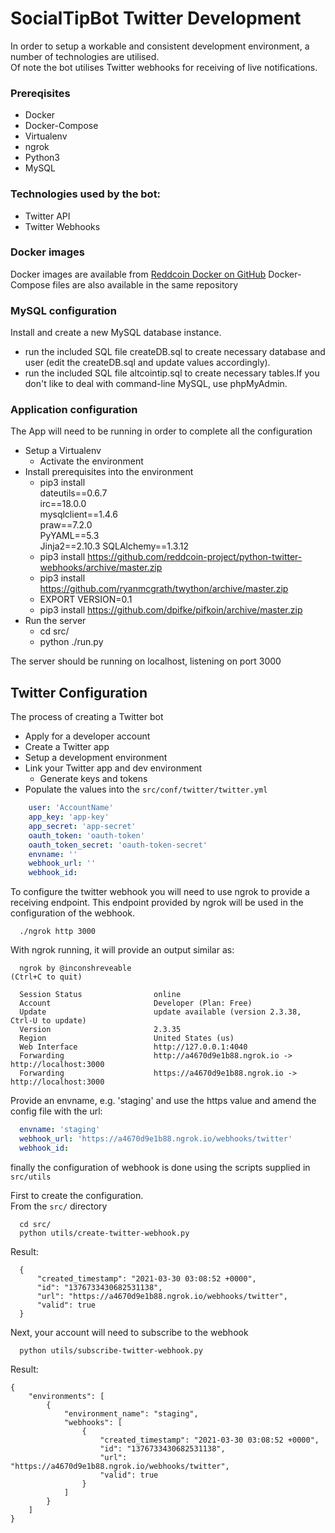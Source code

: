 SocialTipBot Twitter Development
============

In order to setup a workable and consistent development environment, a number of technologies are utilised.  
Of note the bot utilises Twitter webhooks for receiving of live notifications.

### Prereqisites
- Docker
- Docker-Compose
- Virtualenv
- ngrok
- Python3
- MySQL

### Technologies used by the bot:
- Twitter API
- Twitter Webhooks


### Docker images
Docker images are available from
[Reddcoin Docker on GitHub](https://github.com/reddcoin-project/reddcoin-docker/tree/master/tipbots)
Docker-Compose files are also available in the same repository

### MySQL configuration
Install and create a new MySQL database instance.
- run the included SQL file createDB.sql to create necessary database and user (edit the createDB.sql and update values accordingly).
- run the included SQL file altcointip.sql to create necessary tables.If you don't like to deal with command-line MySQL, use phpMyAdmin.

### Application configuration
The App will need to be running in order to complete all the configuration
- Setup a Virtualenv
  - Activate the environment
- Install prerequisites into the environment
  - pip3 install \
          dateutils==0.6.7 \
          irc==18.0.0 \
          mysqlclient==1.4.6 \
          praw==7.2.0 \
          PyYAML==5.3 \
          Jinja2==2.10.3
          SQLAlchemy==1.3.12
  - pip3 install https://github.com/reddcoin-project/python-twitter-webhooks/archive/master.zip
  - pip3 install https://github.com/ryanmcgrath/twython/archive/master.zip
  - EXPORT VERSION=0.1
  - pip3 install https://github.com/dpifke/pifkoin/archive/master.zip
- Run the server
  - cd src/
  - python ./run.py

The server should be running on localhost, listening on port 3000


## Twitter Configuration
The process of creating a Twitter bot
- Apply for a developer account
- Create a Twitter app
- Setup a development environment
- Link your Twitter app and dev environment
  - Generate keys and tokens
- Populate the values into the `src/conf/twitter/twitter.yml`
```yaml
    user: 'AccountName'
    app_key: 'app-key'
    app_secret: 'app-secret'
    oauth_token: 'oauth-token'
    oauth_token_secret: 'oauth-token-secret'
    envname: ''
    webhook_url: ''
    webhook_id: 
```
To configure the twitter webhook you will need to use ngrok to provide a receiving endpoint.
This endpoint provided by ngrok will be used in the configuration of the webhook.
```shell
  ./ngrok http 3000
```
With ngrok running, it will provide an output similar as:
```shell
  ngrok by @inconshreveable                                                                            (Ctrl+C to quit)
                                                                                                                   
  Session Status                online                                                                                 
  Account                       Developer (Plan: Free)                                                                 
  Update                        update available (version 2.3.38, Ctrl-U to update)                                    
  Version                       2.3.35                                                                                 
  Region                        United States (us)                                                                     
  Web Interface                 http://127.0.0.1:4040                                                                  
  Forwarding                    http://a4670d9e1b88.ngrok.io -> http://localhost:3000                                  
  Forwarding                    https://a4670d9e1b88.ngrok.io -> http://localhost:3000
```
Provide an envname, e.g. 'staging' and use the https value and amend the config file with the url:
```yaml
  envname: 'staging'
  webhook_url: 'https://a4670d9e1b88.ngrok.io/webhooks/twitter'
  webhook_id: 
```
finally the configuration of webhook is done using the scripts supplied in `src/utils`

First to create the configuration.  
From the `src/` directory
```shell
  cd src/
  python utils/create-twitter-webhook.py
```
Result:
```shell
  {
      "created_timestamp": "2021-03-30 03:08:52 +0000",
      "id": "1376733430682531138",
      "url": "https://a4670d9e1b88.ngrok.io/webhooks/twitter",
      "valid": true
  }
```
Next, your account will need to subscribe to the webhook
```shell
  python utils/subscribe-twitter-webhook.py
```
Result:
```shell
{
    "environments": [
        {
            "environment_name": "staging",
            "webhooks": [
                {
                    "created_timestamp": "2021-03-30 03:08:52 +0000",
                    "id": "1376733430682531138",
                    "url": "https://a4670d9e1b88.ngrok.io/webhooks/twitter",
                    "valid": true
                }
            ]
        }
    ]
}
```
